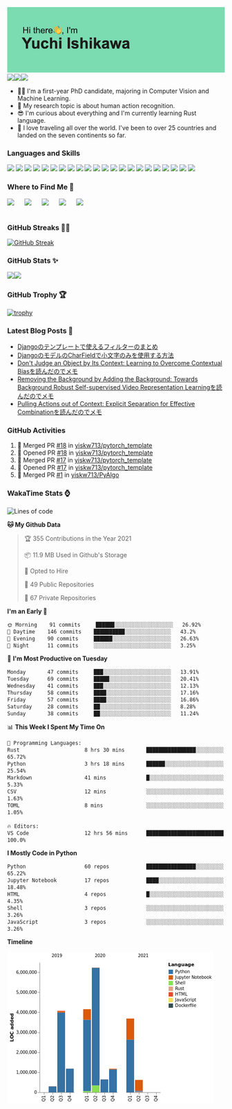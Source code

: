 <img src="https://github.com/yiskw713/yiskw713/blob/master/header.png?raw=true">

<a href="http://yiskw713.github.io">
  <img align="left" src="https://img.shields.io/website?down_color=red&down_message=down&label=MY%20WEBSITE&style=for-the-badge&up_message=up&url=http%3A%2F%2Fyiskw713.github.io" />
</a>
<a href="https://yiskw713.hatenablog.com/">
  <img align="left" src="https://img.shields.io/website?down_color=red&down_message=down&label=MY%20BLOG&style=for-the-badge&up_message=open&up_color=blue&url=https://yiskw713.hatenablog.com/" />
</a>
<a href="https://twitter.com/yciskw_">
  <img align="left" src="https://img.shields.io/twitter/follow/yciskw_?logo=Twitter&style=for-the-badge" />
</a>

<br />
<br />

* 👨‍💻 I'm a first-year PhD candidate, majoring in Computer Vision and Machine Learning. 
* 🧪 My research topic is about human action recognition.
* 😎 I'm curious about everything and I'm currently learning Rust language.
* 🎒 I love traveling all over the world. I've been to over 25 countries and landed on the seven continents so far.

### Languages and Skills

<p>
<img src="https://img.shields.io/badge/-Python-3776AB?style=flat-square&logo=Python&logoColor=white"/>
<img src="https://img.shields.io/badge/-PyTorch-EE4C2C?style=flat-square&logo=PyTorch&logoColor=white"/>
<img src="https://img.shields.io/badge/-pandas-150458?style=flat-square&logo=pandas&logoColor=white"/>
<img src="https://img.shields.io/badge/-Django-092E20?style=flat-square&logo=Django&logoColor=white"/>
<img src="https://img.shields.io/badge/-Rust-000000?style=flat-square&logo=Rust&logoColor=white"/>
<img src="https://img.shields.io/badge/-JavaScript-F7DF1E?style=flat-square&logo=JavaScript&logoColor=black"/>
<img src="https://img.shields.io/badge/-TypeScript-007ACC?style=flat-square&logo=TypeScript&logoColor=white"/>
<img src="https://img.shields.io/badge/-Vue.js-42B883?style=flat-square&logo=Vue.js&logoColor=white"/>
<img src="https://img.shields.io/badge/-Nuxt.js-00C58E?style=flat-square&logo=Vue.js&logoColor=white"/>
<img src="https://img.shields.io/badge/-C++-00599C?style=flat-square&logo=c%2B%2B&logoColor=white"/>
<img src="https://img.shields.io/badge/-HTML5-E34F26?style=flat-square&logo=HTML5&logoColor=white"/>
<img src="https://img.shields.io/badge/-CSS3-1572B6?style=flat-square&logo=CSS3&logoColor=white"/>
<img src="https://img.shields.io/badge/-Sass-1572B6?style=flat-square&logo=SASS&logoColor=white"/>
<img src="https://img.shields.io/badge/-MySQL-F29111?style=flat-square&logo=MySQL&logoColor=white"/>
<img src="https://img.shields.io/badge/-PostgreSQL-F29111?style=flat-square&logo=PostgreSQL&logoColor=white"/>
<img src="https://img.shields.io/badge/-Visual%20Studio%20Code-23A9F2?style=flat-square&logo=Visual%20Studio%20Code&logoColor=white"/>
<img src="https://img.shields.io/badge/-Vim-1572B6?style=flat-square&logo=Vim&logoColor=white"/>
<img src="https://img.shields.io/badge/-Github-181717?style=flat-square&logo=GitHub&logoColor=white"/>
<img src="https://img.shields.io/badge/-Git-F44D27?style=flat-square&logo=Git&logoColor=white"/>
<img src="https://img.shields.io/badge/-Google%20Cloud-4285F4?style=flat-square&logo=Google%20Cloud&logoColor=white"/>
<img src="https://img.shields.io/badge/-Amazon%20AWS-232F3E?style=flat-square&logo=Amazon%20AWS&logoColor=white"/>
<img src="https://img.shields.io/badge/-Docker-2496ED?style=flat-square&logo=Docker&logoColor=white"/>
</p>

### Where to Find Me 👀

[<img align="left" width="40px" src="https://img.icons8.com/fluent/96/000000/domain.png" />][website]
[<img align="left" width="40px" src="https://img.icons8.com/color/96/000000/twitter-squared.png" />][twitter]
[<img align="left" width="40px" src="https://img.icons8.com/color/96/000000/linkedin.png" />][linkedin]
[<img align="left" width="40px" src="https://img.icons8.com/color/96/000000/instagram-new.png" />][instagram]
[<img align="left" width="40px" src="https://img.icons8.com/color/96/000000/facebook.png" />][facebook]

<br />
<br />

### GitHub Streaks 🏃‍♂️

[![GitHub Streak](http://github-readme-streak-stats.herokuapp.com?user=yiskw713&theme=gotham&hide_border=true)](https://git.io/streak-stats)

### GitHub Stats ✨

<img align="left" src="https://github-readme-stats.yiskw713.vercel.app/api?username=yiskw713&count_private=true&show_icons=true&theme=gotham&include_all_commits=true" />
<img src="https://github-readme-stats.yiskw713.vercel.app/api/top-langs/?username=yiskw713&hide=jupyter%20notebook&layout=compact&theme=gotham" />

<br />

### GitHub Trophy 🏆

[![trophy](https://github-profile-trophy.vercel.app/?username=yiskw713&theme=alduin)](https://github.com/ryo-ma/github-profile-trophy)

### Latest Blog Posts 📕

<!-- BLOG-POST-LIST:START -->
- [Djangoのテンプレートで使えるフィルターのまとめ](https://yiskw713.hatenablog.com/entry/2021/05/04/183447)
- [DjangoのモデルのCharFieldで小文字のみを使用する方法](https://yiskw713.hatenablog.com/entry/2021/05/04/175637)
- [Don't Judge an Object by Its Context: Learning to Overcome Contextual Biasを読んだのでメモ](https://yiskw713.hatenablog.com/entry/2021/04/09/145405)
- [Removing the Background by Adding the Background: Towards Background Robust Self-supervised Video Representation Learningを読んだのでメモ](https://yiskw713.hatenablog.com/entry/2021/04/08/213641)
- [Pulling Actions out of Context: Explicit Separation for Effective Combinationを読んだのでメモ](https://yiskw713.hatenablog.com/entry/2021/04/08/212843)
<!-- BLOG-POST-LIST:END -->

### GitHub Activities

<!--START_SECTION:activity-->
1. 🎉 Merged PR [#18](https://github.com/yiskw713/pytorch_template/pull/18) in [yiskw713/pytorch_template](https://github.com/yiskw713/pytorch_template)
2. 💪 Opened PR [#18](https://github.com/yiskw713/pytorch_template/pull/18) in [yiskw713/pytorch_template](https://github.com/yiskw713/pytorch_template)
3. 🎉 Merged PR [#17](https://github.com/yiskw713/pytorch_template/pull/17) in [yiskw713/pytorch_template](https://github.com/yiskw713/pytorch_template)
4. 💪 Opened PR [#17](https://github.com/yiskw713/pytorch_template/pull/17) in [yiskw713/pytorch_template](https://github.com/yiskw713/pytorch_template)
5. 🎉 Merged PR [#1](https://github.com/yiskw713/PyAlgo/pull/1) in [yiskw713/PyAlgo](https://github.com/yiskw713/PyAlgo)
<!--END_SECTION:activity-->

### WakaTime Stats ⌚️

<!--START_SECTION:waka-->
![Lines of code](https://img.shields.io/badge/From%20Hello%20World%20I%27ve%20Written-22.1%20million%20lines%20of%20code-blue)

**🐱 My Github Data** 

> 🏆 355 Contributions in the Year 2021
 > 
> 📦 11.9 MB Used in Github's Storage 
 > 
> 💼 Opted to Hire
 > 
> 📜 49 Public Repositories 
 > 
> 🔑 67 Private Repositories  
 > 
**I'm an Early 🐤** 

```text
🌞 Morning    91 commits     ██████░░░░░░░░░░░░░░░░░░░   26.92% 
🌆 Daytime    146 commits    ██████████░░░░░░░░░░░░░░░   43.2% 
🌃 Evening    90 commits     ██████░░░░░░░░░░░░░░░░░░░   26.63% 
🌙 Night      11 commits     ░░░░░░░░░░░░░░░░░░░░░░░░░   3.25%

```
📅 **I'm Most Productive on Tuesday** 

```text
Monday       47 commits     ███░░░░░░░░░░░░░░░░░░░░░░   13.91% 
Tuesday      69 commits     █████░░░░░░░░░░░░░░░░░░░░   20.41% 
Wednesday    41 commits     ███░░░░░░░░░░░░░░░░░░░░░░   12.13% 
Thursday     58 commits     ████░░░░░░░░░░░░░░░░░░░░░   17.16% 
Friday       57 commits     ████░░░░░░░░░░░░░░░░░░░░░   16.86% 
Saturday     28 commits     ██░░░░░░░░░░░░░░░░░░░░░░░   8.28% 
Sunday       38 commits     ██░░░░░░░░░░░░░░░░░░░░░░░   11.24%

```


📊 **This Week I Spent My Time On** 

```text
💬 Programming Languages: 
Rust                     8 hrs 30 mins       ████████████████░░░░░░░░░   65.72% 
Python                   3 hrs 18 mins       ██████░░░░░░░░░░░░░░░░░░░   25.54% 
Markdown                 41 mins             █░░░░░░░░░░░░░░░░░░░░░░░░   5.33% 
CSV                      12 mins             ░░░░░░░░░░░░░░░░░░░░░░░░░   1.63% 
TOML                     8 mins              ░░░░░░░░░░░░░░░░░░░░░░░░░   1.05%

🔥 Editors: 
VS Code                  12 hrs 56 mins      █████████████████████████   100.0%

```

**I Mostly Code in Python** 

```text
Python                   60 repos            ████████████████░░░░░░░░░   65.22% 
Jupyter Notebook         17 repos            ████░░░░░░░░░░░░░░░░░░░░░   18.48% 
HTML                     4 repos             █░░░░░░░░░░░░░░░░░░░░░░░░   4.35% 
Shell                    3 repos             ░░░░░░░░░░░░░░░░░░░░░░░░░   3.26% 
JavaScript               3 repos             ░░░░░░░░░░░░░░░░░░░░░░░░░   3.26%

```


**Timeline**

![Chart not found](https://raw.githubusercontent.com/yiskw713/yiskw713/master/charts/bar_graph.png) 


<!--END_SECTION:waka-->


[website]: https://yiskw713.github.io
[twitter]: https://twitter.com/yciskw_
[instagram]: https://www.instagram.com/yciskw_/
[linkedin]: https://www.linkedin.com/in/yiskw713/
[facebook]: https://www.facebook.com/yuchi.ishikawa.7
[blog]: https://yiskw713.hatenablog.com/
